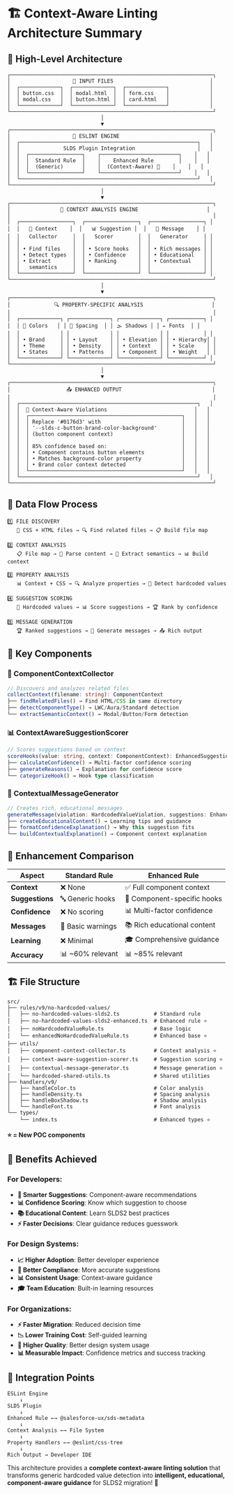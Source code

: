 # 🏗️ Context-Aware Linting Architecture Summary

## 🎯 **High-Level Architecture**

```
┌─────────────────────────────────────────────────────────────────┐
│                    📁 INPUT FILES                               │
│  ┌─────────────┐  ┌─────────────┐  ┌─────────────┐             │
│  │ button.css  │  │ modal.html  │  │ form.css    │             │
│  │ modal.css   │  │ button.html │  │ card.html   │             │
│  └─────────────┘  └─────────────┘  └─────────────┘             │
└─────────────────────────────────────────────────────────────────┘
                              │
                              ▼
┌─────────────────────────────────────────────────────────────────┐
│                    🔧 ESLINT ENGINE                             │
│  ┌─────────────────────────────────────────────────────────┐   │
│  │              SLDS Plugin Integration                    │   │
│  │  ┌─────────────────┐    ┌─────────────────────────┐    │   │
│  │  │  Standard Rule  │    │    Enhanced Rule        │    │   │
│  │  │  (Generic)      │    │  (Context-Aware) 🎯    │    │   │
│  │  └─────────────────┘    └─────────────────────────┘    │   │
│  └─────────────────────────────────────────────────────────┘   │
└─────────────────────────────────────────────────────────────────┘
                              │
                              ▼
┌─────────────────────────────────────────────────────────────────┐
│                🧠 CONTEXT ANALYSIS ENGINE                      │
│                                                                 │
│  ┌─────────────────┐  ┌─────────────────┐  ┌─────────────────┐ │
│  │   📂 Context    │  │   📊 Suggestion │  │   📝 Message    │ │
│  │   Collector     │  │   Scorer        │  │   Generator     │ │
│  │                 │  │                 │  │                 │ │
│  │ • Find files    │  │ • Score hooks   │  │ • Rich messages │ │
│  │ • Detect types  │  │ • Confidence    │  │ • Educational   │ │
│  │ • Extract       │  │ • Ranking       │  │ • Contextual    │ │
│  │   semantics     │  │                 │  │                 │ │
│  └─────────────────┘  └─────────────────┘  └─────────────────┘ │
└─────────────────────────────────────────────────────────────────┘
                              │
                              ▼
┌─────────────────────────────────────────────────────────────────┐
│              🔍 PROPERTY-SPECIFIC ANALYSIS                      │
│                                                                 │
│  ┌─────────────┐ ┌─────────────┐ ┌─────────────┐ ┌───────────┐ │
│  │ 🎯 Colors   │ │ 📏 Spacing  │ │ 🌫️ Shadows │ │ ✏️ Fonts  │ │
│  │             │ │             │ │             │ │           │ │
│  │ • Brand     │ │ • Layout    │ │ • Elevation │ │ • Hierarchy│ │
│  │ • Theme     │ │ • Density   │ │ • Context   │ │ • Scale    │ │
│  │ • States    │ │ • Patterns  │ │ • Component │ │ • Weight   │ │
│  └─────────────┘ └─────────────┘ └─────────────┘ └───────────┘ │
└─────────────────────────────────────────────────────────────────┘
                              │
                              ▼
┌─────────────────────────────────────────────────────────────────┐
│                  📤 ENHANCED OUTPUT                             │
│                                                                 │
│  ┌─────────────────────────────────────────────────────────┐   │
│  │  🎯 Context-Aware Violations                            │   │
│  │  ┌─────────────────────────────────────────────────┐   │   │
│  │  │ Replace '#0176d3' with                          │   │   │
│  │  │ '--slds-c-button-brand-color-background'        │   │   │
│  │  │ (button component context)                      │   │   │
│  │  │                                                 │   │   │
│  │  │ 85% confidence based on:                        │   │   │
│  │  │ • Component contains button elements            │   │   │
│  │  │ • Matches background-color property             │   │   │
│  │  │ • Brand color context detected                  │   │   │
│  │  └─────────────────────────────────────────────────┘   │   │
│  └─────────────────────────────────────────────────────────┘   │
└─────────────────────────────────────────────────────────────────┘
```

## 🔄 **Data Flow Process**

```
1️⃣ FILE DISCOVERY
   📁 CSS + HTML files → 🔍 Find related files → 📋 Build file map

2️⃣ CONTEXT ANALYSIS  
   📋 File map → 🧠 Parse content → 🎯 Extract semantics → 📊 Build context

3️⃣ PROPERTY ANALYSIS
   📊 Context + CSS → 🔍 Analyze properties → 🎯 Detect hardcoded values

4️⃣ SUGGESTION SCORING
   🎯 Hardcoded values → 📊 Score suggestions → 🏆 Rank by confidence

5️⃣ MESSAGE GENERATION
   🏆 Ranked suggestions → 📝 Generate messages → 📤 Rich output
```

## 🧩 **Key Components**

### **📂 ComponentContextCollector**
```typescript
// Discovers and analyzes related files
collectContext(filename: string): ComponentContext
├── findRelatedFiles() → Find HTML/CSS in same directory
├── detectComponentType() → LWC/Aura/Standard detection  
└── extractSemanticContext() → Modal/Button/Form detection
```

### **📊 ContextAwareSuggestionScorer**
```typescript
// Scores suggestions based on context
scoreHooks(value: string, context: ComponentContext): EnhancedSuggestion[]
├── calculateConfidence() → Multi-factor confidence scoring
├── generateReasons() → Explanation for confidence score
└── categorizeHook() → Hook type classification
```

### **📝 ContextualMessageGenerator**
```typescript
// Creates rich, educational messages
generateMessage(violation: HardcodedValueViolation, suggestions: EnhancedSuggestion[], context: ComponentContext): string
├── createEducationalContent() → Learning tips and guidance
├── formatConfidenceExplanation() → Why this suggestion fits
└── buildContextualExplanation() → Component context explanation
```

## 🎯 **Enhancement Comparison**

| Aspect | Standard Rule | Enhanced Rule |
|--------|---------------|---------------|
| **Context** | ❌ None | ✅ Full component context |
| **Suggestions** | 🔤 Generic hooks | 🎯 Component-specific hooks |
| **Confidence** | ❌ No scoring | 📊 Multi-factor confidence |
| **Messages** | 📝 Basic warnings | 📚 Rich educational content |
| **Learning** | ❌ Minimal | 🎓 Comprehensive guidance |
| **Accuracy** | 📊 ~60% relevant | 📊 ~85% relevant |

## 🏗️ **File Structure**

```
src/
├── rules/v9/no-hardcoded-values/
│   ├── no-hardcoded-values-slds2.ts           # Standard rule
│   ├── no-hardcoded-values-slds2-enhanced.ts  # Enhanced rule ⭐
│   ├── noHardcodedValueRule.ts                # Base logic
│   └── enhancedNoHardcodedValueRule.ts        # Enhanced base ⭐
├── utils/
│   ├── component-context-collector.ts         # Context analysis ⭐
│   ├── context-aware-suggestion-scorer.ts     # Suggestion scoring ⭐
│   ├── contextual-message-generator.ts        # Message generation ⭐
│   └── hardcoded-shared-utils.ts              # Shared utilities
├── handlers/v9/
│   ├── handleColor.ts                         # Color analysis
│   ├── handleDensity.ts                       # Spacing analysis
│   ├── handleBoxShadow.ts                     # Shadow analysis
│   └── handleFont.ts                          # Font analysis
└── types/
    └── index.ts                               # Enhanced types ⭐
```

**⭐ = New POC components**

## 🚀 **Benefits Achieved**

### **For Developers:**
- **🎯 Smarter Suggestions**: Component-aware recommendations
- **📊 Confidence Scoring**: Know which suggestion to choose
- **📚 Educational Content**: Learn SLDS2 best practices
- **⚡ Faster Decisions**: Clear guidance reduces guesswork

### **For Design Systems:**
- **📈 Higher Adoption**: Better developer experience
- **🎯 Better Compliance**: More accurate suggestions
- **📊 Consistent Usage**: Context-aware guidance
- **🎓 Team Education**: Built-in learning resources

### **For Organizations:**
- **⚡ Faster Migration**: Reduced decision time
- **📉 Lower Training Cost**: Self-guided learning
- **🎯 Higher Quality**: Better design system usage
- **📊 Measurable Impact**: Confidence metrics and success tracking

## 🔧 **Integration Points**

```
ESLint Engine
    ↓
SLDS Plugin
    ↓
Enhanced Rule ←→ @salesforce-ux/sds-metadata
    ↓
Context Analysis ←→ File System
    ↓
Property Handlers ←→ @eslint/css-tree
    ↓
Rich Output → Developer IDE
```

This architecture provides a **complete context-aware linting solution** that transforms generic hardcoded value detection into **intelligent, educational, component-aware guidance** for SLDS2 migration! 🎯
